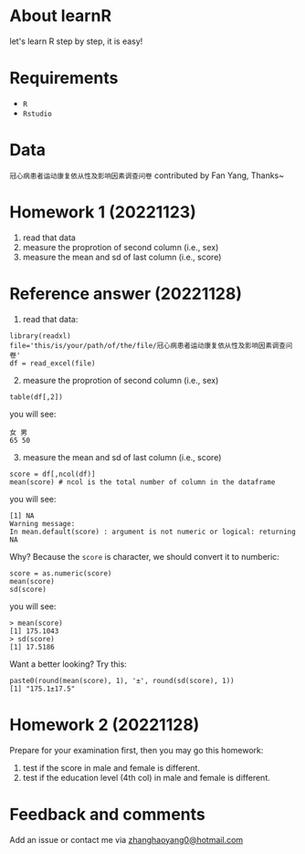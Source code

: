 # About learnR
let's learn R step by step, it is easy!

# Requirements
- `R`
- `Rstudio`
 
# Data 
`冠心病患者运动康复依从性及影响因素调查问卷` contributed by Fan Yang, Thanks~

# Homework 1 (20221123)
1. read that data
2. measure the proprotion of second column (i.e., sex)
3. measure the mean and sd of last column (i.e., score)  

# Reference answer (20221128)
1. read that data:
```  
library(readxl)
file='this/is/your/path/of/the/file/冠心病患者运动康复依从性及影响因素调查问卷'
df = read_excel(file)
``` 
2. measure the proprotion of second column (i.e., sex)  
``` 
table(df[,2])
```
you will see:  
```
女 男 
65 50 
```
3. measure the mean and sd of last column (i.e., score)
```
score = df[,ncol(df)]
mean(score) # ncol is the total number of column in the dataframe
```
you will see:  
```
[1] NA
Warning message:
In mean.default(score) : argument is not numeric or logical: returning NA
```
Why? Because the `score` is character, we should convert it to numberic:
```
score = as.numeric(score)
mean(score)
sd(score)
```
you will see:  
```
> mean(score)
[1] 175.1043
> sd(score)
[1] 17.5186
```
Want a better looking? Try this:
```
paste0(round(mean(score), 1), '±', round(sd(score), 1))
[1] "175.1±17.5"
```

# Homework 2 (20221128)
Prepare for your examination first, then you may go this homework:
1. test if the score in male and female is different.
2. test if the education level (4th col) in male and female is different.


# Feedback and comments
Add an issue or contact me via zhanghaoyang0@hotmail.com
